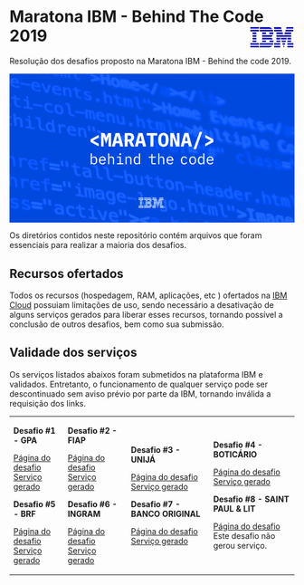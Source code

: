 # Maratona IBM - Behind The Code 2019 <img src="img/ibm.jpg" width="80" height="40" align="right">

Resolução dos desafios proposto na Maratona IBM - Behind the code 2019.

 <img src="img/maratona.png" align="middle">

Os diretórios contidos neste repositório contém arquivos que foram essenciais para realizar a maioria dos desafios.

## Recursos ofertados

Todos os recursos (hospedagem, RAM, aplicações, etc ) ofertados na [IBM Cloud](https://cloud.ibm.com/login) possuiam limitações de uso, sendo necessário a desativação de alguns serviços gerados para liberar esses recursos, tornando possível a conclusão de outros desafios, bem como sua submissão.

## Validade dos serviços

Os serviços listados abaixos foram submetidos na plataforma IBM e validados. Entretanto, o funcionamento de qualquer serviço pode ser descontinuado sem aviso prévio por parte da IBM, tornando inválida a requisição dos links.

<table>
 <tr>
  <td>
   
<b>Desafio #1 - GPA</b>

[Página do desafio](https://github.com/maratonadev/desafio-1/)</br>
[Serviço gerado](https://104180-desafio1-behindthecode.mybluemix.net/)

<b>Desafio #5 - BRF</b>

[Página do desafio](https://github.com/maratonadev/desafio-5/)</br>
[Serviço gerado](https://104180-desafio5-behindthecode.mybluemix.net/)

 </td>
  <td>

<b>Desafio #2 - FIAP</b>

[Página do desafio](https://github.com/maratonadev/desafio-2/)</br>
[Serviço gerado](https://104180-desafio2-behindthecode.mybluemix.net/)

<b>Desafio #6 - INGRAM</b>

[Página do desafio](https://github.com/maratonadev/desafio-6/)</br>
[Serviço gerado](https://104180-desafio6-behindthecode.mybluemix.net/)

 </td>
  <td>

<b>Desafio #3 - UNIJÁ</b>

[Página do desafio](https://github.com/maratonadev/desafio-3/)</br>
[Serviço gerado](https://104180-desafio3-behindthecode.mybluemix.net/)

<b>Desafio #7 - BANCO ORIGINAL</b>

[Página do desafio](https://github.com/maratonadev/desafio-7/)</br>
[Serviço gerado](https://104180-desafio7-behindthecode.mybluemix.net/)

 </td>
  <td>

<b>Desafio #4 - BOTICÁRIO</b>

[Página do desafio](https://github.com/maratonadev/desafio-4/)</br>
[Serviço gerado](https://104180-desafio4-behindthecode.mybluemix.net/)

<b>Desafio #8 - SAINT PAUL & LIT</b>

[Página do desafio](https://github.com/maratonadev/desafio-8/)</br>
Este desafio não gerou serviço.

 </td>  
</tr>
</table>

